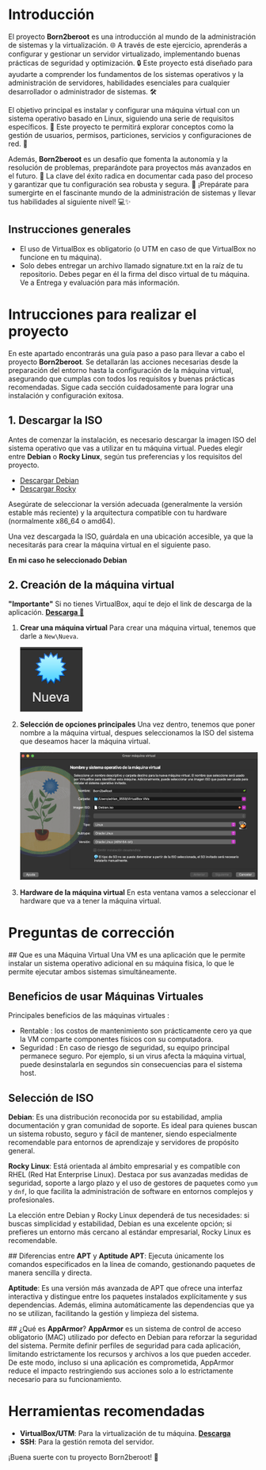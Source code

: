 # Introducción

El proyecto **Born2beroot** es una introducción al mundo de la administración de sistemas y la virtualización. 🌐 A través de este ejercicio, aprenderás a configurar y gestionar un servidor virtualizado, implementando buenas prácticas de seguridad y optimización. 🔒 Este proyecto está diseñado para ayudarte a comprender los fundamentos de los sistemas operativos y la administración de servidores, habilidades esenciales para cualquier desarrollador o administrador de sistemas. 🛠️

El objetivo principal es instalar y configurar una máquina virtual con un sistema operativo basado en Linux, siguiendo una serie de requisitos específicos. 🚀 Este proyecto te permitirá explorar conceptos como la gestión de usuarios, permisos, particiones, servicios y configuraciones de red. 🌟

Además, **Born2beroot** es un desafío que fomenta la autonomía y la resolución de problemas, preparándote para proyectos más avanzados en el futuro. 🔑 La clave del éxito radica en documentar cada paso del proceso y garantizar que tu configuración sea robusta y segura. 🧹 ¡Prepárate para sumergirte en el fascinante mundo de la administración de sistemas y llevar tus habilidades al siguiente nivel! 💻✨

## Instrucciones generales

- El uso de VirtualBox es obligatorio (o UTM en caso de que VirtualBox no funcione en tu máquina).
- Solo debes entregar un archivo llamado signature.txt en la raíz de tu repositorio. Debes pegar en él la firma del disco virtual de tu máquina. Ve a Entrega y evaluación para más información.

# Intrucciones para realizar el proyecto
En este apartado encontrarás una guía paso a paso para llevar a cabo el proyecto **Born2beroot**. Se detallarán las acciones necesarias desde la preparación del entorno hasta la configuración de la máquina virtual, asegurando que cumplas con todos los requisitos y buenas prácticas recomendadas. Sigue cada sección cuidadosamente para lograr una instalación y configuración exitosa.

## 1. Descargar la ISO
Antes de comenzar la instalación, es necesario descargar la imagen ISO del sistema operativo que vas a utilizar en tu máquina virtual. Puedes elegir entre **Debian** o **Rocky Linux**, según tus preferencias y los requisitos del proyecto.

- [Descargar Debian](https://www.debian.org/index.es.html#:~:text=operativo%20completamente%20libre!-,Descargar,-Otras%20descargas)
- [Descargar Rocky](https://rockylinux.org/es-ES#:~:text=by%20the%20community.-,Download,-Migrate)

Asegúrate de seleccionar la versión adecuada (generalmente la versión estable más reciente) y la arquitectura compatible con tu hardware (normalmente x86_64 o amd64).

Una vez descargada la ISO, guárdala en una ubicación accesible, ya que la necesitarás para crear la máquina virtual en el siguiente paso.

**En mi caso he seleccionado Debian**

## 2. Creación de la máquina virtual
**"Importante"** Si no tienes VirtualBox, aquí te dejo el link de descarga de la aplicación. [**Descarga 🔎**](https://www.virtualbox.org/wiki/Downloads)

1. **Crear una máquina virtual**
    Para crear una máquina virtual, tenemos que darle a ``New\Nueva``.
    <div>
        <img src="./imagenes/BotonNew.png">
    </div>

2. **Selección de opciones principales**
    Una vez dentro, tenemos que poner nombre a la máquina virtual, despues seleccionamos la ISO del sistema que deseamos hacer la máquina virtual.
    <div>
        <img src="./imagenes/VentanaCreacionMaquinas.png">
    </div>

3. **Hardware de la máquina virtual**
    En esta ventana vamos a seleccionar el hardware que va a tener la máquina virtual.
    

# Preguntas de corrección

## Que es una Máquina Virtual
Una VM es una aplicación que le permite instalar un sistema operativo adicional en su máquina física, lo que le permite ejecutar ambos sistemas simultáneamente.

## Beneficios de usar Máquinas Virtuales
Principales beneficios de las máquinas virtuales :
- Rentable : los costos de mantenimiento son prácticamente cero ya que la VM comparte componentes físicos con su computadora.
- Seguridad : En caso de riesgo de seguridad, su equipo principal permanece seguro. Por ejemplo, si un virus afecta la máquina virtual, puede desinstalarla en segundos sin consecuencias para el sistema host.

## Selección de ISO
**Debian**: Es una distribución reconocida por su estabilidad, amplia documentación y gran comunidad de soporte. Es ideal para quienes buscan un sistema robusto, seguro y fácil de mantener, siendo especialmente recomendable para entornos de aprendizaje y servidores de propósito general.

**Rocky Linux**: Está orientada al ámbito empresarial y es compatible con RHEL (Red Hat Enterprise Linux). Destaca por sus avanzadas medidas de seguridad, soporte a largo plazo y el uso de gestores de paquetes como `yum` y `dnf`, lo que facilita la administración de software en entornos complejos y profesionales.

La elección entre Debian y Rocky Linux dependerá de tus necesidades: si buscas simplicidad y estabilidad, Debian es una excelente opción; si prefieres un entorno más cercano al estándar empresarial, Rocky Linux es recomendable.

## Diferencias entre **APT** y **Aptitude**
**APT**: Ejecuta únicamente los comandos especificados en la línea de comando, gestionando paquetes de manera sencilla y directa.

**Aptitude**: Es una versión más avanzada de APT que ofrece una interfaz interactiva y distingue entre los paquetes instalados explícitamente y sus dependencias. Además, elimina automáticamente las dependencias que ya no se utilizan, facilitando la gestión y limpieza del sistema.

## ¿Qué es **AppArmor**?
**AppArmor** es un sistema de control de acceso obligatorio (MAC) utilizado por defecto en Debian para reforzar la seguridad del sistema. Permite definir perfiles de seguridad para cada aplicación, limitando estrictamente los recursos y archivos a los que pueden acceder. De este modo, incluso si una aplicación es comprometida, AppArmor reduce el impacto restringiendo sus acciones solo a lo estrictamente necesario para su funcionamiento.

# Herramientas recomendadas

- **VirtualBox/UTM**: Para la virtualización de tu máquina. [**Descarga**](https://www.virtualbox.org/wiki/Downloads)
- **SSH**: Para la gestión remota del servidor.

¡Buena suerte con tu proyecto Born2beroot! 🚀

